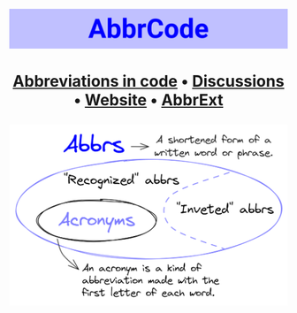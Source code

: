 ![](https://raw.githubusercontent.com/abbrcode/db/main/org/title.png)

<h1 align='center'>
   
   [Abbreviations in code](https://github.com/abbrcode/abbreviations-in-code)
   •
   [Discussions](https://github.com/orgs/abbrcode/discussions)
   •
   [Website](https://abbreviations-in-code.vercel.app)
   •
   [AbbrExt](https://github.com/T1xx1/AbbrExt)
</h1>

![](https://raw.githubusercontent.com/abbrcode/db/main/org/abbrs.png)